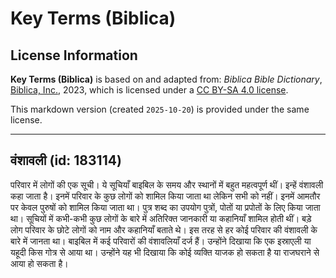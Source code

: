 # Key Terms (Biblica)

## License Information

**Key Terms (Biblica)** is based on and adapted from: _Biblica Bible Dictionary_, [Biblica, Inc.](https://www.biblica.com/), 2023, which is licensed under a [CC BY-SA 4.0 license](https://creativecommons.org/licenses/by-sa/4.0/legalcode.en).

This markdown version (created `2025-10-20`) is provided under the same license.



--------------------------------

## वंशावली (id: 183114)

परिवार में लोगों की एक सूची। ये सूचियाँ बाइबिल के समय और स्थानों में बहुत महत्वपूर्ण थीं। इन्हें वंशावली कहा जाता है। इनमें परिवार के कुछ लोगों को शामिल किया जाता था लेकिन सभी को नहीं। इनमें आमतौर पर केवल पुरुषों को शामिल किया जाता था। पुत्र शब्द का उपयोग पुत्रों, पोतों या प्रपोतों के लिए किया जाता था। सूचियों में कभी\-कभी कुछ लोगों के बारे में अतिरिक्त जानकारी या कहानियाँ शामिल होती थीं। बड़े लोग परिवार के छोटे लोगों को नाम और कहानियाँ बताते थे। इस तरह से हर कोई परिवार की वंशावली के बारे में जानता था। बाइबिल में कई परिवारों की वंशावलियाँ दर्ज हैं। उन्होंने दिखाया कि एक इस्राएली या यहूदी किस गोत्र से आया था। उन्होंने यह भी दिखाया कि कोई व्यक्ति याजक हो सकता है या राजघराने से आया हो सकता है।


